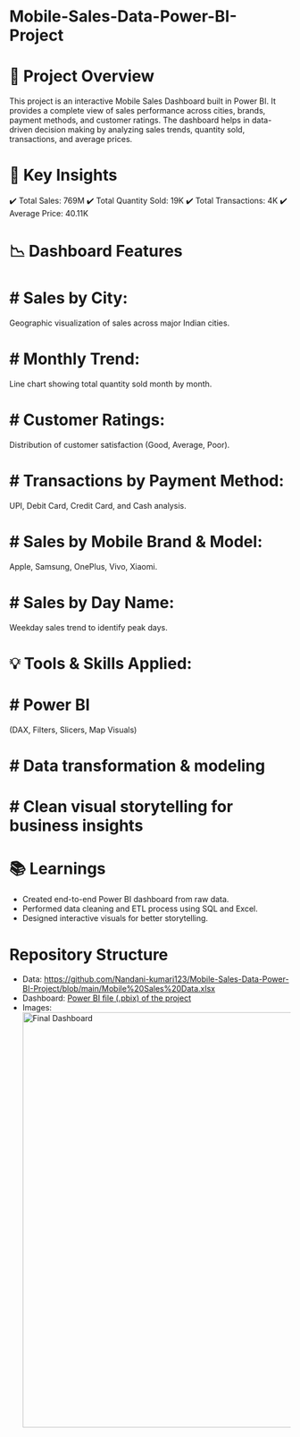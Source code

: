 # Mobile-Sales-Data-Power-BI-Project 

# 📌 Project Overview

This project is an interactive Mobile Sales Dashboard built in Power BI.
It provides a complete view of sales performance across cities, brands, payment methods, and customer ratings.
The dashboard helps in data-driven decision making by analyzing sales trends, quantity sold, transactions, and average prices.

# 🔑 Key Insights

✔️ Total Sales: 769M
✔️ Total Quantity Sold: 19K
✔️ Total Transactions: 4K
✔️ Average Price: 40.11K

# 📉 Dashboard Features

# # Sales by City:
Geographic visualization of sales across major Indian cities.

# # Monthly Trend:
Line chart showing total quantity sold month by month.

# # Customer Ratings:
Distribution of customer satisfaction (Good, Average, Poor).

# # Transactions by Payment Method:
UPI, Debit Card, Credit Card, and Cash analysis.

# # Sales by Mobile Brand & Model: 
Apple, Samsung, OnePlus, Vivo, Xiaomi.

# # Sales by Day Name:
Weekday sales trend to identify peak days.

# 💡 Tools & Skills Applied:

# # Power BI 
(DAX, Filters, Slicers, Map Visuals)
# # Data transformation & modeling
# # Clean visual storytelling for business insights

# 📚 Learnings

* Created end-to-end Power BI dashboard from raw data.
* Performed data cleaning and ETL process using SQL and Excel.
* Designed interactive visuals for better storytelling.

# Repository Structure
* Data: https://github.com/Nandani-kumari123/Mobile-Sales-Data-Power-BI-Project/blob/main/Mobile%20Sales%20Data.xlsx <br />
* Dashboard: [Power BI file (.pbix) of the project](https://github.com/Nandani-kumari123/Mobile-Sales-Data-Power-BI-Project/blob/main/Power%20BI%20Project.pbix) <br />
* Images: <img width="1325" height="743" alt="Final Dashboard" src="https://github.com/user-attachments/assets/01e67195-1712-42ec-a5c9-384e7a405ad9" />


